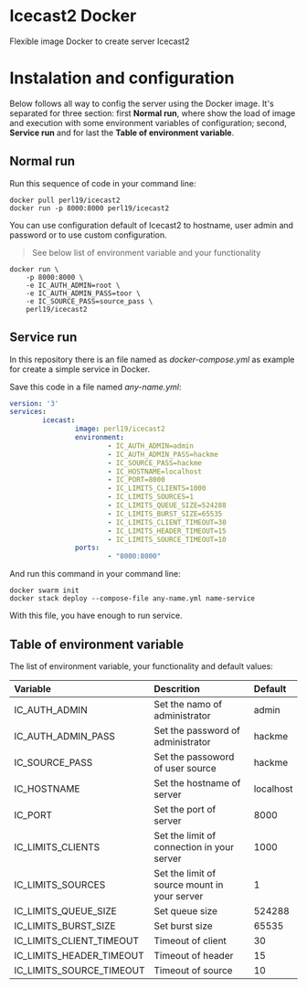 # Icecast2 Docker

Flexible image Docker to create server Icecast2

# Instalation and configuration
Below follows all way to config the server using the Docker image. It's separated for three section: first **Normal run**, where show the load of image and execution with some environment variables of configuration; second, **Service run** and for last the **Table of environment variable**.

## Normal run
Run this sequence of code in your command line:
```shell
docker pull perl19/icecast2
docker run -p 8000:8000 perl19/icecast2
```

You can use configuration default of Icecast2 to hostname, user admin and password or to use custom configuration.

> See below list of environment variable and your functionality

```shell
docker run \
    -p 8000:8000 \
    -e IC_AUTH_ADMIN=root \
    -e IC_AUTH_ADMIN_PASS=toor \
    -e IC_SOURCE_PASS=source_pass \
    perl19/icecast2
```

## Service run
In this repository there is an file named as *docker-compose.yml* as example for create a simple service in Docker.

Save this code in a file named *any-name.yml*:
```yml
version: '3'
services:
        icecast:
                image: perl19/icecast2
                environment:
                        - IC_AUTH_ADMIN=admin
                        - IC_AUTH_ADMIN_PASS=hackme
                        - IC_SOURCE_PASS=hackme
                        - IC_HOSTNAME=localhost
                        - IC_PORT=8000
                        - IC_LIMITS_CLIENTS=1000
                        - IC_LIMITS_SOURCES=1
                        - IC_LIMITS_QUEUE_SIZE=524288
                        - IC_LIMITS_BURST_SIZE=65535
                        - IC_LIMITS_CLIENT_TIMEOUT=30
                        - IC_LIMITS_HEADER_TIMEOUT=15
                        - IC_LIMITS_SOURCE_TIMEOUT=10
                ports:
                        - "8000:8000"
```
And run this command in your command line:
```shell
docker swarm init
docker stack deploy --compose-file any-name.yml name-service
```

With this file, you have enough to run service.

## Table of environment variable
The list of environment variable, your functionality and default values:

|Variable|Descrition|Default|
|:---|:---|:---|
|IC_AUTH_ADMIN|Set the namo of administrator|admin|
|IC_AUTH_ADMIN_PASS|Set the password of administrator|hackme|
|IC_SOURCE_PASS|Set the passoword of user source|hackme|
|IC_HOSTNAME|Set the hostname of server|localhost|
|IC_PORT|Set the port of server|8000|
|IC_LIMITS_CLIENTS|Set the limit of connection in your server|1000|
|IC_LIMITS_SOURCES|Set the limit of source mount in your server|1|
|IC_LIMITS_QUEUE_SIZE|Set queue size|524288|
|IC_LIMITS_BURST_SIZE|Set burst size|65535|
|IC_LIMITS_CLIENT_TIMEOUT|Timeout of client|30|
|IC_LIMITS_HEADER_TIMEOUT|Timeout of header|15|
|IC_LIMITS_SOURCE_TIMEOUT|Timeout of source|10|
